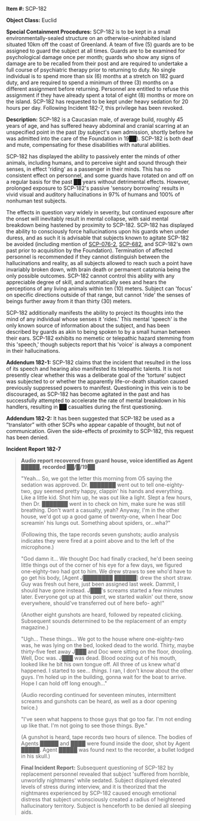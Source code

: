 **Item #:** SCP-182

**Object Class:** Euclid

**Special Containment Procedures:** SCP-182 is to be kept in a small environmentally-sealed structure on an otherwise-uninhabited island situated 10km off the coast of Greenland. A team of five (5) guards are to be assigned to guard the subject at all times. Guards are to be examined for psychological damage once per month; guards who show any signs of damage are to be recalled from their post and are required to undertake a full course of psychiatric therapy prior to returning to duty. No single individual is to spend more than six (6) months at a stretch on 182 guard duty, and are required to spend a minimum of three (3) months on a different assignment before returning. Personnel are entitled to refuse this assignment if they have already spent a total of eight (8) months or more on the island. SCP-182 has requested to be kept under heavy sedation for 20 hours per day. Following Incident 182-7, this privilege has been revoked.

**Description:** SCP-182 is a Caucasian male, of average build, roughly 45 years of age, and has suffered heavy abdominal and cranial scarring at an unspecified point in the past (by subject's own admission, shortly before he was admitted into the care of the Foundation in 19██). SCP-182 is both deaf and mute, compensating for these disabilities with natural abilities.

SCP-182 has displayed the ability to passively enter the minds of other animals, including humans, and to perceive sight and sound through their senses, in effect 'riding' as a passenger in their minds. This has no consistent effect on personnel, and some guards have rotated on and off on a regular basis for the past ██ years without detrimental effects. However, prolonged exposure to SCP-182's passive 'sensory borrowing' results in vivid visual and auditory hallucinations in 97% of humans and 100% of nonhuman test subjects.

The effects in question vary widely in severity, but continued exposure after the onset will inevitably result in mental collapse, with said mental breakdown being hastened by proximity to SCP-182. SCP-182 has displayed the ability to consciously force hallucinations upon his guards when under duress, and as such it is advisable that subjects known to agitate SCP-182 be avoided (including mention of [SCP-076-2](/scp-076), [SCP-682](/scp-682), and SCP-182's own past prior to acquisition by the Foundation). Termination of affected personnel is recommended if they cannot distinguish between the hallucinations and reality, as all subjects allowed to reach such a point have invariably broken down, with brain death or permanent catatonia being the only possible outcomes. SCP-182 cannot control this ability with any appreciable degree of skill, and automatically sees and hears the perceptions of any living animals within ten (10) meters. Subject can 'focus' on specific directions outside of that range, but cannot 'ride' the senses of beings further away from it than thirty (30) meters.

SCP-182 additionally manifests the ability to project its thoughts into the mind of any individual whose senses it 'rides.' This mental 'speech' is the only known source of information about the subject, and has been described by guards as akin to being spoken to by a small human between their ears. SCP-182 exhibits no memetic or telepathic hazard stemming from this 'speech,' though subjects report that his 'voice' is always a component in their hallucinations.

**Addendum 182-1:** SCP-182 claims that the incident that resulted in the loss of its speech and hearing also manifested its telepathic talents. It is not presently clear whether this was a deliberate goal of the 'torture' subject was subjected to or whether the apparently life-or-death situation caused previously suppressed powers to manifest. Questioning in this vein is to be discouraged, as SCP-182 has become agitated in the past and has successfully attempted to accelerate the rate of mental breakdown in his handlers, resulting in ██ casualties during the first questioning.

**Addendum 182-2:** It has been suggested that SCP-182 be used as a “translator” with other SCPs who appear capable of thought, but not of communication. Given the side-effects of proximity to SCP-182, this request has been denied.

**Incident Report 182-7**

> **Audio report recovered from guard house, voice identified as Agent █████, recorded ██/█/19██**
> 
> "Yeah… So, we got the letter this morning from O5 saying the sedation was approved. Dr. ███████ went out to tell one-eighty-two, guy seemed pretty happy, clappin' his hands and everything. Like a little kid. Shot him up, he was out like a light. Slept a few hours, then Dr. ███████ went in to check on him, make sure he was still breathing. Don't want a casualty, yeah? Anyway, I'm in the other house, we'd got up a good game of twenty-one, when I hear Doc screamin' his lungs out. Something about spiders, or…wha?"
> 
> (Following this, the tape records seven gunshots; audio analysis indicates they were fired at a point above and to the left of the microphone.)
> 
> "God damn it… We thought Doc had finally cracked, he'd been seeing little things out of the corner of his eye for a few days, we figured one-eighty-two had got to him. We drew straws to see who'd have to go get his body, \[Agent J████████ ██████\] drew the short straw. Guy was fresh out here, just been assigned last week. Dammit, I should have gone instead. J███'s screams started a few minutes later. Everyone got up at this point, we started walkin' out there, snow everywhere, should've transferred out of here befo- agh!"
> 
> (Another eight gunshots are heard, followed by repeated clicking. Subsequent sounds determined to be the replacement of an empty magazine.)
> 
> "Ugh… These things… We got to the house where one-eighty-two was, he was lying on the bed, looked dead to the world. Thirty, maybe thirty-five feet away J███ and Doc were sitting on the floor, drooling. Well, Doc was. J███ was dead. Blood oozing out of his mouth, looked like he bit his own tongue off. All three of us knew what'd happened. I started to see… _things._ I ran, I don't know about the other guys. I'm holed up in the building, gonna wait for the boat to arrive. Hope I can hold off long enough…"
> 
> (Audio recording continued for seventeen minutes, intermittent screams and gunshots can be heard, as well as a door opening twice.)
> 
> "I've seen what happens to those guys that go too far. I'm not ending up like that. I'm not going to see those things. Bye."
> 
> (A gunshot is heard, tape records two hours of silence. The bodies of Agents █████ and ████ were found inside the door, shot by Agent █████. Agent █████ was found next to the recorder, a bullet lodged in his skull.)
> 
> **Final Incident Report:** Subsequent questioning of SCP-182 by replacement personnel revealed that subject 'suffered from horrible, unworldly nightmares' while sedated. Subject displayed elevated levels of stress during interview, and it is theorized that the nightmares experienced by SCP-182 caused enough emotional distress that subject unconsciously created a radius of heightened hallucinatory territory. Subject is henceforth to be denied all sleeping aids.
